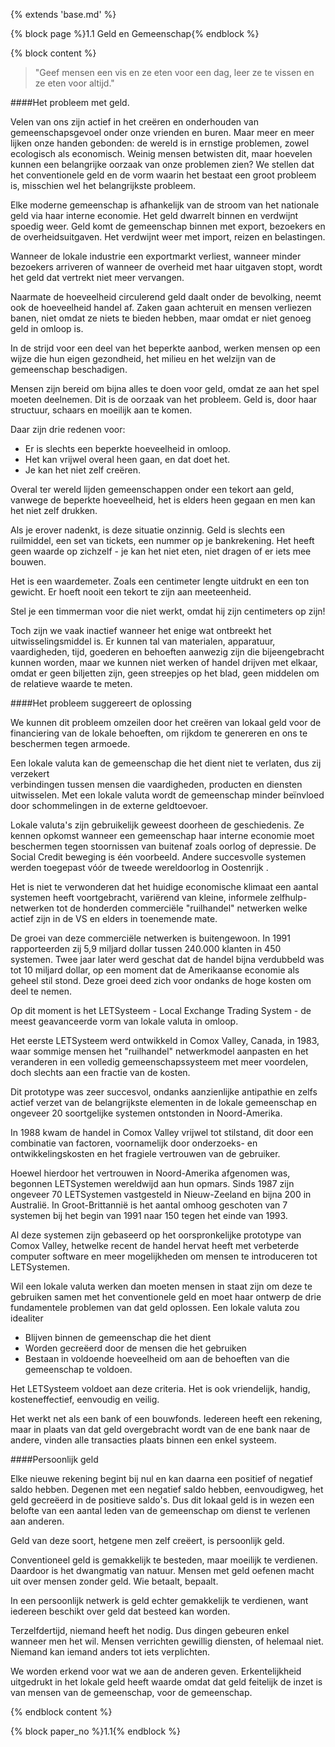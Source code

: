 {% extends 'base.md' %}

{% block page %}1.1 Geld en Gemeenschap{% endblock %}

{% block content %}

> "Geef mensen een vis en ze eten voor een dag, leer ze te vissen en ze eten voor altijd."

####Het probleem met geld.

Velen van ons zijn actief in het creëren en onderhouden van gemeenschapsgevoel
onder onze vrienden en buren. Maar meer en meer lijken onze handen gebonden:
de wereld is in ernstige problemen, zowel ecologisch als economisch.
Weinig mensen betwisten dit, maar hoevelen kunnen
een belangrijke oorzaak van onze problemen zien? We stellen dat het conventionele
geld en de vorm waarin het bestaat een groot probleem is,
misschien wel het belangrijkste probleem.

Elke moderne gemeenschap is afhankelijk van de stroom van het nationale geld
via haar interne economie. Het geld dwarrelt binnen en verdwijnt spoedig weer.
Geld komt de gemeenschap binnen met export, bezoekers en de overheidsuitgaven.
Het verdwijnt weer met import, reizen en belastingen.

Wanneer de lokale industrie een exportmarkt verliest, wanneer minder bezoekers arriveren
of wanneer de overheid met haar uitgaven stopt, wordt het geld dat vertrekt niet meer vervangen.

Naarmate de hoeveelheid circulerend geld daalt onder de bevolking, neemt ook de hoeveelheid
handel af. Zaken gaan achteruit en mensen verliezen banen, niet omdat ze niets te bieden hebben,
maar omdat er niet genoeg geld in omloop is.

In de strijd voor een deel van het beperkte aanbod, werken mensen op een wijze
die hun eigen gezondheid, het milieu en het welzijn van de gemeenschap beschadigen.

Mensen zijn bereid om bijna alles te doen voor geld, omdat ze aan het spel 
moeten deelnemen.
Dit is de oorzaak van het probleem. Geld is, door haar structuur,
schaars en moeilijk aan te komen.

Daar zijn drie redenen voor:

* Er is slechts een beperkte hoeveelheid in omloop.
* Het kan vrijwel overal heen gaan, en dat doet het.
* Je kan het niet zelf creëren.

Overal ter wereld lijden gemeenschappen onder een tekort aan geld,
vanwege de beperkte hoeveelheid, het is elders heen gegaan en men
kan het niet zelf drukken.

Als je erover nadenkt, is deze situatie onzinnig. Geld is slechts een
ruilmiddel, een set van tickets, een nummer op je bankrekening. Het heeft
geen waarde op zichzelf - je kan het niet eten, niet dragen of er iets mee bouwen.

Het is een waardemeter. Zoals een centimeter lengte uitdrukt en een ton gewicht.
Er hoeft nooit een tekort te zijn aan meeteenheid.

Stel je een timmerman voor die niet werkt, omdat hij zijn centimeters op zijn!

Toch zijn we vaak inactief wanneer het enige wat ontbreekt het 
uitwisselingsmiddel is. Er kunnen tal van materialen, apparatuur, vaardigheden, 
tijd, goederen en behoeften aanwezig zijn die bijeengebracht kunnen worden, 
maar we kunnen niet werken of handel drijven met elkaar, omdat er geen
biljetten zijn, geen streepjes op het blad, geen middelen om de relatieve 
waarde te meten.

####Het probleem suggereert de oplossing

We kunnen dit probleem omzeilen door het creëren van lokaal geld voor de 
financiering van de lokale behoeften, om rijkdom te genereren en ons te 
beschermen tegen armoede.

Een lokale valuta kan de gemeenschap die het dient niet te verlaten, dus zij verzekert  
verbindingen tussen mensen die vaardigheden, producten en diensten uitwisselen. Met een
lokale valuta wordt de gemeenschap minder beïnvloed door schommelingen in de
externe geldtoevoer.

Lokale valuta's zijn gebruikelijk geweest doorheen de geschiedenis. Ze kennen 
opkomst wanneer een gemeenschap haar interne economie moet beschermen tegen 
stoornissen van buitenaf zoals oorlog of depressie. De Social Credit beweging 
is één voorbeeld.
Andere succesvolle systemen werden toegepast vóór de tweede wereldoorlog in 
Oostenrijk .

Het is niet te verwonderen dat het huidige economische klimaat een aantal 
systemen heeft voortgebracht,
variërend van kleine, informele zelfhulp-netwerken tot de honderden
commerciële "ruilhandel" netwerken welke actief zijn in de VS en elders 
in toenemende mate.

De groei van deze commerciële netwerken is buitengewoon. In 1991 rapporteerden 
zij 5,9 miljard dollar tussen 240.000 klanten in 450 systemen. Twee jaar later 
werd geschat dat de handel bijna verdubbeld was tot 10 miljard dollar, op een 
moment dat de Amerikaanse economie als geheel stil stond. Deze groei deed zich 
voor ondanks de hoge kosten om deel te nemen.

Op dit moment is het LETSysteem - Local Exchange Trading System - de meest 
geavanceerde vorm van lokale valuta in omloop.

Het eerste LETSysteem werd ontwikkeld in Comox Valley, Canada, in 1983,
waar sommige mensen het "ruilhandel" netwerkmodel aanpasten en het veranderen 
in een volledig gemeenschapssysteem met meer voordelen, doch slechts aan een 
fractie van de kosten.

Dit prototype was zeer succesvol, ondanks aanzienlijke antipathie en
zelfs actief verzet van de belangrijkste elementen in de lokale gemeenschap en
ongeveer 20 soortgelijke systemen ontstonden in Noord-Amerika.

In 1988 kwam de handel in Comox Valley vrijwel tot stilstand, dit door een 
combinatie van factoren, voornamelijk door onderzoeks- en ontwikkelingskosten 
en het fragiele vertrouwen van de gebruiker.

Hoewel hierdoor het vertrouwen in Noord-Amerika afgenomen was, begonnen LETSystemen
wereldwijd aan hun opmars. Sinds 1987 zijn ongeveer 70 LETSystemen vastgesteld 
in Nieuw-Zeeland en bijna 200 in Australië. In Groot-Brittannië is het aantal 
omhoog geschoten van 7 systemen bij het begin van 1991 naar 150 tegen het einde 
van 1993.

Al deze systemen zijn gebaseerd op het oorspronkelijke prototype van 
Comox Valley, hetwelke recent de handel hervat heeft met verbeterde computer 
software en meer mogelijkheden om mensen te introduceren tot LETSystemen.

Wil een lokale valuta werken dan moeten mensen in staat zijn om deze te 
gebruiken samen met het conventionele geld en moet haar ontwerp de 
drie fundamentele problemen van dat geld oplossen.
Een lokale valuta zou idealiter

* Blijven binnen de gemeenschap die het dient
* Worden gecreëerd door de mensen die het gebruiken
* Bestaan in voldoende hoeveelheid om aan de behoeften van die gemeenschap te voldoen.

Het LETSysteem voldoet aan deze criteria. Het is ook vriendelijk, handig, kosteneffectief,
eenvoudig en veilig.

Het werkt net als een bank of een bouwfonds. Iedereen heeft een rekening,
maar in plaats van dat geld overgebracht wordt van de ene bank naar de andere,
vinden alle transacties plaats binnen een enkel systeem.

####Persoonlijk geld

Elke nieuwe rekening begint bij nul en kan daarna een positief of negatief saldo 
hebben. Degenen met een negatief saldo hebben, eenvoudigweg, het geld gecreëerd 
in de positieve saldo's.
Dus dit lokaal geld is in wezen een belofte van een aantal leden van de 
gemeenschap om dienst te verlenen aan anderen.

Geld van deze soort, hetgene men zelf creëert, is persoonlijk geld.

Conventioneel geld is gemakkelijk te besteden, maar moeilijk te verdienen. Daardoor is
het dwangmatig van natuur. Mensen met geld oefenen macht uit over mensen zonder geld.
Wie betaalt, bepaalt.

In een persoonlijk netwerk is geld echter gemakkelijk te verdienen, want iedereen 
beschikt over geld dat besteed kan worden.

Terzelfdertijd, niemand heeft het nodig. Dus dingen gebeuren enkel wanneer men het wil.
Mensen verrichten gewillig diensten, of helemaal niet. Niemand kan iemand anders 
tot iets verplichten.

We worden erkend voor wat we aan de anderen geven. Erkentelijkheid uitgedrukt 
in het lokale geld heeft waarde omdat dat geld feitelijk de inzet is van mensen 
van de gemeenschap, voor de gemeenschap.

{% endblock content %}

{% block paper_no %}1.1{% endblock %}
